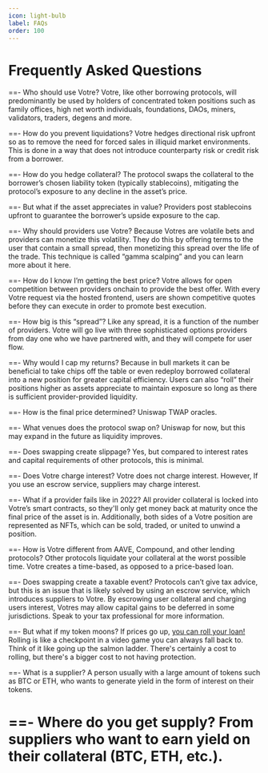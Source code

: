 ```yaml
---
icon: light-bulb
label: FAQs
order: 100
---
```


# Frequently Asked Questions

==- Who should use Votre?
Votre, like other borrowing protocols, will predominantly be used by holders of concentrated token positions such as family offices, high net worth individuals, foundations, DAOs, miners, validators, traders, degens and more.

==- How do you prevent liquidations?
Votre hedges directional risk upfront so as to remove the need for forced sales in illiquid market environments. This is done in a way that does not introduce counterparty risk or credit risk from a borrower.

==- How do you hedge collateral?
The protocol swaps the collateral to the borrower’s chosen liability token (typically stablecoins), mitigating the protocol’s exposure to any decline in the asset’s price.

==- But what if the asset appreciates in value?
Providers post stablecoins upfront to guarantee the borrower’s upside exposure to the cap.

==- Why should providers use Votre?
Because Votres are volatile bets and providers can monetize this volatility. They do this by offering terms to the user that contain a small spread, then monetizing this spread over the life of the trade. This technique is called “gamma scalping” and you can learn more about it here.

==- How do I know I’m getting the best price?
Votre allows for open competition between providers onchain to provide the best offer. With every Votre request via the hosted frontend, users are shown competitive quotes before they can execute in order to promote best execution.

==- How big is this “spread”?
Like any spread, it is a function of the number of providers. Votre will go live with three sophisticated options providers from day one who we have partnered with, and they will compete for user flow.

==- Why would I cap my returns?
Because in bull markets it can be beneficial to take chips off the table or even redeploy borrowed collateral into a new position for greater capital efficiency. Users can also “roll” their positions higher as assets appreciate to maintain exposure so long as there is sufficient provider-provided liquidity.

==- How is the final price determined?
Uniswap TWAP oracles.

==- What venues does the protocol swap on?
Uniswap for now, but this may expand in the future as liquidity improves.

==- Does swapping create slippage?
Yes, but compared to interest rates and capital requirements of other protocols, this is minimal.

==- Does Votre charge interest?
Votre does not charge interest. However, If you use an escrow service, suppliers may charge interest.

==- What if a provider fails like in 2022?
All provider collateral is locked into Votre’s smart contracts, so they'll only get money back at maturity once the final price of the asset is in. Additionally, both sides of a Votre position are represented as NFTs, which can be sold, traded, or united to unwind a position.

==- How is Votre different from AAVE, Compound, and other lending protocols?
Other protocols liquidate your collateral at the worst possible time. Votre creates a time-based, as opposed to a price-based loan.

==- Does swapping create a taxable event?
Protocols can’t give tax advice, but this is an issue that is likely solved by using an escrow service, which introduces suppliers to Votre. By escrowing user collateral and charging users interest, Votres may allow capital gains to be deferred in some jurisdictions. Speak to your tax professional for more information.

==- But what if my token moons?
If prices go up, [you can roll your loan!](./loan/roll-loan.md) Rolling is like a checkpoint in a video game you can always fall back to. Think of it like going up the salmon ladder. There's certainly a cost to rolling, but there's a bigger cost to not having protection.

==- What is a supplier?
A person usually with a large amount of tokens such as BTC or ETH, who wants to generate yield in the form of interest on their tokens.

==- Where do you get supply?
From suppliers who want to earn yield on their collateral (BTC, ETH, etc.).
===
